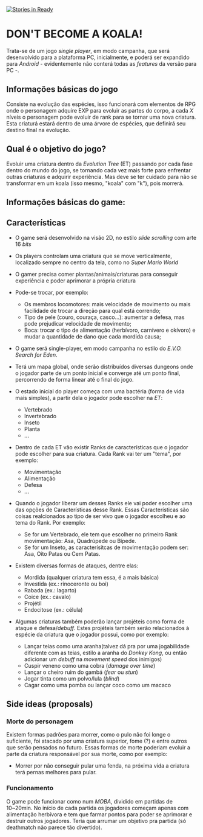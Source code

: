[![Stories in Ready](https://badge.waffle.io/koala-games/fucking-koala.png?label=ready&title=Ready)](https://waffle.io/koala-games/fucking-koala)
# DON'T BECOME A KOALA! #
Trata-se de um jogo _single player_, em modo campanha, que será desenvolvido para a plataforma PC, inicialmente, e poderá ser expandido para _Android_ - evidentemente não conterá todas as _features_ da versão para PC -.

## Informações básicas do jogo ##

Consiste na evolução das espécies, isso funcionará com elementos de RPG onde o personagem adquire EXP para evoluir as partes do corpo, a cada _X_ níveis o personagem pode evoluir de rank para se tornar uma nova criatura. Esta criaturá estará dentro de uma árvore de espécies, que definirá seu destino final na evolução.

## Qual é o objetivo do jogo? ##

Evoluir uma criatura dentro da _Evolution Tree_ (ET) passando por cada fase dentro do mundo do jogo, se tornando cada vez mais forte para enfrentar outras criaturas e adquirir experiência. Mas deve se ter cuidado para não se transformar em um koala (isso mesmo, "koala" com "k"), pois morrerá.

## Informações básicas do game: ##

## Características ##
 * O game será desenvolvido na visão 2D, no estilo _slide scrolling_ com arte 16 _bits_
 * Os players controlam uma criatura que se move verticalmente, localizado sempre no centro da tela, como no _Super Mario World_
 * O gamer precisa comer plantas/animais/criaturas para conseguir experiência e poder aprimorar a própria criatura
 * Pode-se trocar, por exemplo:
   - Os membros locomotores: mais velocidade de movimento ou mais facilidade de trocar a direção para qual está correndo;
   - Tipo de pele (couro, couraça, casco...): aumentar a defesa, mas pode prejudicar velocidade de movimento; 
   - Boca: trocar o tipo de alimentação (herbívoro, carnívero e okívoro) e mudar a quantidade de dano que cada mordida causa;
 * O game será single-player, em modo campanha no estilo do _E.V.O. Search for Eden_. 
 * Terá um mapa global, onde serão distribuídos diversas dungeons onde o jogador parte de um ponto inicial e converge até um ponto final, percorrendo de forma linear até o final do jogo.
 * O estado inicial do player começa com uma bactéria (forma de vida mais simples), a partir dela o jogador pode escolher na _ET_:
   - Vertebrado
   - Invertebrado
   - Inseto
   - Planta
   - ...

 * Dentro de cada ET vão existir Ranks de características que o jogador pode escolher para sua criatura. Cada Rank vai ter um "tema", por exemplo:
   - Movimentação 
   - Alimentação
   - Defesa
   - ...

 * Quando o jogador liberar um desses Ranks ele vai poder escolher uma das opções de Características desse Rank. Essas Características são coisas realcionados ao tipo de ser vivo que o jogador escolheu e ao tema do Rank. Por exemplo:
   - Se for um Vertebrado, ele tem que escolher no primeiro Rank movimentação: Asa, Quadrúpede ou Bípede.
   - Se for um Inseto, as caracterísitcas de movimentação podem ser: Asa, Oito Patas ou Cem Patas.

* Existem diversas formas de ataques, dentre elas:
  - Mordida (qualquer criatura tem essa, é a mais básica)
  - Investida (ex.: rinoceronte ou boi)
  - Rabada (ex.: lagarto)
  - Coice (ex.: cavalo)
  - Projétil
  - Endocitose (ex.: célula)

* Algumas criaturas também poderão lançar projéteis como forma de ataque e defesa/_debuff_. Estes projéteis também serão relacionados à espécie da criatura que o jogador possui, como por exemplo:
  - Lançar teias como uma aranha(talvez dá pra por uma jogabilidade diferente com as teias, estilo a aranha do _Donkey Kong_, ou então adicionar um _debuff_ na _movement speed_ dos inimigos)
  - Cuspir veneno como uma cobra (_damage over time_)
  - Lançar o cheiro ruim do gambá (_fear_ ou _stun_)
  - Jogar tinta como um polvo/lula (_blind_)
  - Cagar como uma pomba ou lançar coco como um macaco

## Side ideas (proposals) ##

### Morte do personagem ###
Existem formas padrões para morrer, como o pulo não foi longe o suficiente, foi atacado por uma criatura superior, fome (?) e entre outros que serão pensados no futuro. Essas formas de morte poderiam evoluir a parte da criatura responsável por sua morte, como por exemplo:
  - Morrer por não conseguir pular uma fenda, na próxima vida a criatura terá pernas melhores para pular.

 
### Funcionamento ###

O game pode funcionar como num _MOBA_, dividido em partidas de 10~20min. No início de cada partida os jogadores começam apenas com alimentação herbívora e tem que farmar pontos para poder se aprimorar e destruir outros jogadores. Teria que arrumar um objetivo pra partida (só deathmatch não parece tão divertido).
